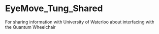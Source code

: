 # EyeMove_Tung_Shared
For sharing information with University of Waterloo about interfacing with the Quantum Wheelchair
